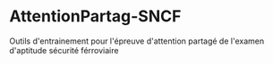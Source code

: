 # AttentionPartag-SNCF
Outils d'entrainement pour l'épreuve d'attention partagé de l'examen d'aptitude sécurité férroviaire
